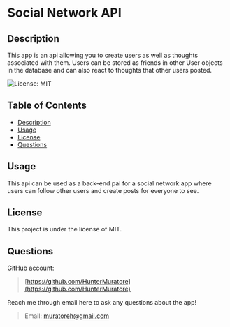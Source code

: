 # Social Network API

## Description

This app is an api allowing you to create users as well as thoughts associated with them.
Users can be stored as friends in other User objects in the database and can also react to thoughts that other users posted.

![License: MIT](https://img.shields.io/badge/License-MIT-yellow.svg)

## Table of Contents

- [Description](#description)
- [Usage](#usage)
- [License](#license)
- [Questions](#questions)

## Usage

This api can be used as a back-end pai for a social network app where users can follow other users and create posts for everyone to see.

## License

This project is under the license of MIT.

## Questions

GitHub account:

>[https://github.com/HunterMuratore](https://github.com/HunterMuratore)

Reach me through email here to ask any questions about the app!

>Email: [muratoreh@gmail.com](mailto:muratoreh@gmail.com)
